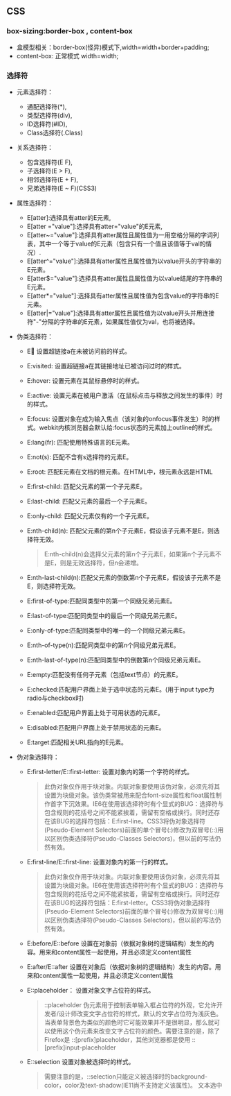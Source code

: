 ## CSS
### box-sizing:border-box , content-box
* 盒模型相关：border-box(怪异)模式下,width=width+border+padding;
* content-box: 正常模式 width=width;
### 选择符
+ 元素选择符：
    - 通配选择符(*),
    - 类型选择符(div),
    - ID选择符(#ID),
    - Class选择符(.Class)
+ 关系选择符：
    - 包含选择符(E F),
    - 子选择符(E > F),
    - 相邻选择符(E + F),
    - 兄弟选择符(E ~ F)(CSS3)
+ 属性选择符：
    - E[atter]:选择具有atter的E元素,
    - E[atter ="value"]:选择具有atter="value"的E元素,
    - E[atter~="value"]:选择具有atter属性且属性值为一用空格分隔的字词列表，其中一个等于value的E元素（包含只有一个值且该值等于val的情况）.
    - E[atter^="value"]:选择具有atter属性且属性值为以value开头的字符串的E元素。
    - E[atter$="value"]:选择具有atter属性且属性值为以value结尾的字符串的E元素。
    - E[atter*="value"]:选择具有atter属性且属性值为包含value的字符串的E元素。
    - E[atter|="value"]:选择具有atter属性且属性值为以value开头并用连接符"-"分隔的字符串的E元素，如果属性值仅为val，也将被选择。
+ 伪类选择符：
    - E:link: 设置超链接a在未被访问前的样式。
    - E:visited: 设置超链接a在其链接地址已被访问过时的样式。
    - E:hover: 设置元素在其鼠标悬停时的样式。
    - E:active: 设置元素在被用户激活（在鼠标点击与释放之间发生的事件）时的样式。
    - E:focus: 设置对象在成为输入焦点（该对象的onfocus事件发生）时的样式。webkit内核浏览器会默认给:focus状态的元素加上outline的样式。
    - E:lang(fr): 匹配使用特殊语言的E元素。
    - E:not(s): 匹配不含有s选择符的元素E。
    - E:root: 匹配E元素在文档的根元素。在HTML中，根元素永远是HTML
    - E:first-child: 匹配父元素的第一个子元素E。
    - E:last-child: 匹配父元素的最后一个子元素E。
    - E:only-child: 匹配父元素仅有的一个子元素E。
    - E:nth-child(n): 匹配父元素的第n个子元素E，假设该子元素不是E，则选择符无效。
         >E:nth-child(n)会选择父元素的第n个子元素E，如果第n个子元素不是E，则是无效选择符，但n会递增。

    - E:nth-last-child(n):匹配父元素的倒数第n个子元素E，假设该子元素不是E，则选择符无效。
    - E:first-of-type:匹配同类型中的第一个同级兄弟元素E。
    - E:last-of-type:匹配同类型中的最后一个同级兄弟元素E。
    - E:only-of-type:匹配同类型中的唯一的一个同级兄弟元素E。
    - E:nth-of-type(n):匹配同类型中的第n个同级兄弟元素E。
    - E:nth-last-of-type(n):匹配同类型中的倒数第n个同级兄弟元素E。
    - E:empty:匹配没有任何子元素（包括text节点）的元素E。
    - E:checked:匹配用户界面上处于选中状态的元素E。(用于input type为radio与checkbox时)
    - E:enabled:匹配用户界面上处于可用状态的元素E。
    - E:disabled:匹配用户界面上处于禁用状态的元素E。
    - E:target:匹配相关URL指向的E元素。

+ 伪对象选择符：

    - E:first-letter/E::first-letter: 设置对象内的第一个字符的样式。
        >此伪对象仅作用于块对象。内联对象要使用该伪对象，必须先将其设置为块级对象。该伪类常被用来配合font-size属性和float属性制作首字下沉效果。IE6在使用该选择符时有个显式的BUG：选择符与包含规则的花括号之间不能紧挨着，需留有空格或换行。同时还存在该BUG的选择符包括：E:first-line。CSS3将伪对象选择符(Pseudo-Element Selectors)前面的单个冒号(:)修改为双冒号(::)用以区别伪类选择符(Pseudo-Classes Selectors)，但以前的写法仍然有效。

    - E:first-line/E::first-line: 设置对象内的第一行的样式。
        >此伪对象仅作用于块对象。内联对象要使用该伪对象，必须先将其设置为块级对象。IE6在使用该选择符时有个显式的BUG：选择符与包含规则的花括号之间不能紧挨着，需留有空格或换行。同时还存在该BUG的选择符包括：E:first-letter。CSS3将伪对象选择符(Pseudo-Element Selectors)前面的单个冒号(:)修改为双冒号(::)用以区别伪类选择符(Pseudo-Classes Selectors)，但以前的写法仍然有效。

    - E:before/E::before 设置在对象前（依据对象树的逻辑结构）发生的内容。用来和content属性一起使用，并且必须定义content属性
    - E:after/E::after 设置在对象后（依据对象树的逻辑结构）发生的内容。用来和content属性一起使用，并且必须定义content属性
    - E::placeholder： 设置对象文字占位符的样式。
        >::placeholder 伪元素用于控制表单输入框占位符的外观，它允许开发者/设计师改变文字占位符的样式，默认的文字占位符为浅灰色。当表单背景色为类似的颜色时它可能效果并不是很明显，那么就可以使用这个伪元素来改变文字占位符的颜色。需要注意的是，除了Firefox是 ::[prefix]placeholder，其他浏览器都是使用 ::[prefix]input-placeholder
        
    - E::selection 设置对象被选择时的样式。
        >需要注意的是，::selection只能定义被选择时的background-color，color及text-shadow(IE11尚不支持定义该属性)。 文本选中